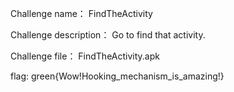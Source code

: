 Challenge name：        FindTheActivity

Challenge description： Go to find that activity.

Challenge file：        FindTheActivity.apk

flag:   green{Wow!Hooking_mechanism_is_amazing!}